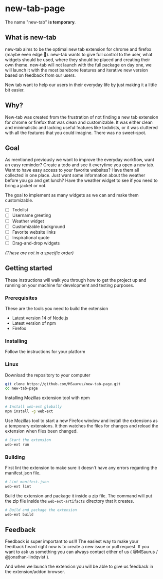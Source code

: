 # new-tab-page
The name "new-tab" **is temporary**.

## What is new-tab
new-tab aims to be the optimal new tab extension for chrome and firefox (maybe even edge 👀). new-tab wants to give full control to the user, what widgets should be used, where they should be placed and creating their own theme. new-tab will not launch with the full package on day one, we will launch it with the most barebone features and iterative new version based on feedback from our users.

New tab want to help our users in their everyday life by just making it a little bit easier.

## Why?
New-tab was created from the frustration of not finding a new tab extension for chrome or firefox that was clean and customizable. It was either clean and minimalistic and lacking useful features like todolists, or it was cluttered with all the features that you could imagine. There was no sweet-spot.

## Goal
As mentioned previously we want to improve the everyday workflow, want an easy reminder? Create a todo and see it everytime you open a new tab. Want to have easy access to your favorite websites? Have them all collected in one place. Just want some information about the weather before you go and get lunch? Have the weather widget to see if you need to bring a jacket or not.

The goal to implement as many widgets as we can and make them customizable.

- [ ] Todolist
- [ ] Username greeting
- [ ] Weather widget
- [ ] Customizable background
- [ ] Favorite website links
- [ ] Inspirational quote
- [ ] Drag-and-drop widgets

*(These are not in a specific order)*

## Getting started
These instructions will walk you through how to get the project up and running on your machine for development and testing purposes.

### Prerequisites
These are the tools you need to build the extension

- Latest version 14 of Node.js
- Latest version of npm
- Firefox

### Installing
 
Follow the instructions for your platform

### Linux
Download the repository to your computer

```bash
git clone https://github.com/MSaurus/new-tab-page.git
cd new-tab-page
```

Installing Mozillas extension tool with npm

```bash
# Install web-ext globally
npm install -g web-ext
```

Use Mozillas tool to start a new Firefox window and install the extensions as a temporary extensions. It then watches the files for changes and reload the extension when files been changed.

```bash
# Start the extension
web-ext run
```

### Building
First lint the extension to make sure it doesn't have any errors regarding the manifest.json file.

```bash
# Lint manifest.json
web-ext lint
```

Build the extension and package it inside a zip file. The command will put the zip file inside the `web-ext-artifacts` directory that it creates.

```bash
# Build and package the extension
web-ext build
```

## Feedback
Feedback is super important to us!!!
The easiest way to make your feedback heard right now is to create a new issue or pull request. If you want to ask us something you can always contact either of us ( @MSaurus / @jonathan-lindqvist ).

And when we launch the extension you will be able to give us feedback in the extension/addon browser.
